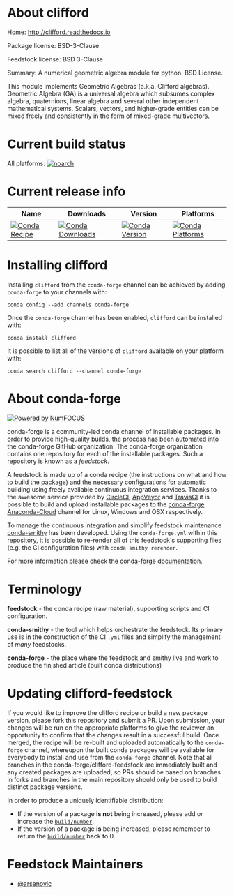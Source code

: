 <!--
# -*- mode: jinja -*-
-->

About clifford
==============

Home: http://clifford.readthedocs.io

Package license: BSD-3-Clause

Feedstock license: BSD 3-Clause

Summary: A numerical geometric algebra module for python. BSD License.

This module implements Geometric Algebras (a.k.a. Clifford algebras). Geometric Algebra (GA) is a universal algebra which subsumes complex algebra, quaternions, linear algebra and several other independent mathematical systems. Scalars, vectors, and higher-grade entities can be mixed freely and consistently in the form of mixed-grade multivectors.


Current build status
====================

All platforms:
[![noarch](https://img.shields.io/circleci/project/github/conda-forge/clifford-feedstock/master.svg?label=noarch)](https://circleci.com/gh/conda-forge/clifford-feedstock)

Current release info
====================

| Name | Downloads | Version | Platforms |
| --- | --- | --- | --- |
| [![Conda Recipe](https://img.shields.io/badge/recipe-clifford-green.svg)](https://anaconda.org/conda-forge/clifford) | [![Conda Downloads](https://img.shields.io/conda/dn/conda-forge/clifford.svg)](https://anaconda.org/conda-forge/clifford) | [![Conda Version](https://img.shields.io/conda/vn/conda-forge/clifford.svg)](https://anaconda.org/conda-forge/clifford) | [![Conda Platforms](https://img.shields.io/conda/pn/conda-forge/clifford.svg)](https://anaconda.org/conda-forge/clifford) |

Installing clifford
===================

Installing `clifford` from the `conda-forge` channel can be achieved by adding `conda-forge` to your channels with:

```
conda config --add channels conda-forge
```

Once the `conda-forge` channel has been enabled, `clifford` can be installed with:

```
conda install clifford
```

It is possible to list all of the versions of `clifford` available on your platform with:

```
conda search clifford --channel conda-forge
```


About conda-forge
=================

[![Powered by NumFOCUS](https://img.shields.io/badge/powered%20by-NumFOCUS-orange.svg?style=flat&colorA=E1523D&colorB=007D8A)](http://numfocus.org)

conda-forge is a community-led conda channel of installable packages.
In order to provide high-quality builds, the process has been automated into the
conda-forge GitHub organization. The conda-forge organization contains one repository
for each of the installable packages. Such a repository is known as a *feedstock*.

A feedstock is made up of a conda recipe (the instructions on what and how to build
the package) and the necessary configurations for automatic building using freely
available continuous integration services. Thanks to the awesome service provided by
[CircleCI](https://circleci.com/), [AppVeyor](https://www.appveyor.com/)
and [TravisCI](https://travis-ci.org/) it is possible to build and upload installable
packages to the [conda-forge](https://anaconda.org/conda-forge)
[Anaconda-Cloud](https://anaconda.org/) channel for Linux, Windows and OSX respectively.

To manage the continuous integration and simplify feedstock maintenance
[conda-smithy](https://github.com/conda-forge/conda-smithy) has been developed.
Using the ``conda-forge.yml`` within this repository, it is possible to re-render all of
this feedstock's supporting files (e.g. the CI configuration files) with ``conda smithy rerender``.

For more information please check the [conda-forge documentation](https://conda-forge.org/docs/).

Terminology
===========

**feedstock** - the conda recipe (raw material), supporting scripts and CI configuration.

**conda-smithy** - the tool which helps orchestrate the feedstock.
                   Its primary use is in the construction of the CI ``.yml`` files
                   and simplify the management of *many* feedstocks.

**conda-forge** - the place where the feedstock and smithy live and work to
                  produce the finished article (built conda distributions)


Updating clifford-feedstock
===========================

If you would like to improve the clifford recipe or build a new
package version, please fork this repository and submit a PR. Upon submission,
your changes will be run on the appropriate platforms to give the reviewer an
opportunity to confirm that the changes result in a successful build. Once
merged, the recipe will be re-built and uploaded automatically to the
`conda-forge` channel, whereupon the built conda packages will be available for
everybody to install and use from the `conda-forge` channel.
Note that all branches in the conda-forge/clifford-feedstock are
immediately built and any created packages are uploaded, so PRs should be based
on branches in forks and branches in the main repository should only be used to
build distinct package versions.

In order to produce a uniquely identifiable distribution:
 * If the version of a package **is not** being increased, please add or increase
   the [``build/number``](https://conda.io/docs/user-guide/tasks/build-packages/define-metadata.html#build-number-and-string).
 * If the version of a package **is** being increased, please remember to return
   the [``build/number``](https://conda.io/docs/user-guide/tasks/build-packages/define-metadata.html#build-number-and-string)
   back to 0.

Feedstock Maintainers
=====================

* [@arsenovic](https://github.com/arsenovic/)

